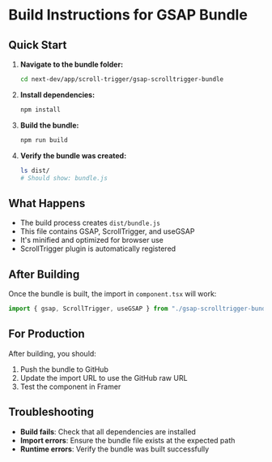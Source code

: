 # Build Instructions for GSAP Bundle

## Quick Start

1. **Navigate to the bundle folder:**
   ```bash
   cd next-dev/app/scroll-trigger/gsap-scrolltrigger-bundle
   ```

2. **Install dependencies:**
   ```bash
   npm install
   ```

3. **Build the bundle:**
   ```bash
   npm run build
   ```

4. **Verify the bundle was created:**
   ```bash
   ls dist/
   # Should show: bundle.js
   ```

## What Happens

- The build process creates `dist/bundle.js`
- This file contains GSAP, ScrollTrigger, and useGSAP
- It's minified and optimized for browser use
- ScrollTrigger plugin is automatically registered

## After Building

Once the bundle is built, the import in `component.tsx` will work:

```javascript
import { gsap, ScrollTrigger, useGSAP } from "./gsap-scrolltrigger-bundle/dist/bundle.js";
```

## For Production

After building, you should:
1. Push the bundle to GitHub
2. Update the import URL to use the GitHub raw URL
3. Test the component in Framer

## Troubleshooting

- **Build fails**: Check that all dependencies are installed
- **Import errors**: Ensure the bundle file exists at the expected path
- **Runtime errors**: Verify the bundle was built successfully
